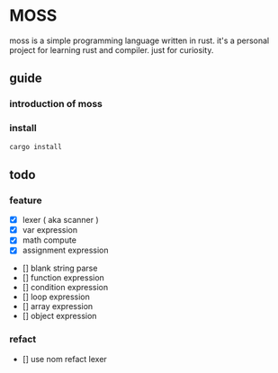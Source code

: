 # MOSS

moss is a simple programming language written in rust. it's a personal project for learning rust and compiler.
just for curiosity.

## guide

### introduction of moss

### install

```bash
cargo install
```

## todo

### feature

- [x] lexer ( aka scanner )
- [x] var expression
- [x] math compute
- [x] assignment expression
- [] blank string parse
- [] function expression
- [] condition expression
- [] loop expression
- [] array expression
- [] object expression

### refact

- [] use nom refact lexer



